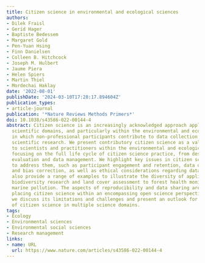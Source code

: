 ```yaml
---
title: Citizen science in environmental and ecological sciences
authors:
- Dilek Fraisl
- Gerid Hager
- Baptiste Bedessem
- Margaret Gold
- Pen-Yuan Hsing
- Finn Danielsen
- Colleen B. Hitchcock
- Joseph M. Hulbert
- Jaume Piera
- Helen Spiers
- Martin Thiel
- Mordechai Haklay
date: '2022-08-01'
publishDate: '2024-03-10T17:28:17.894604Z'
publication_types:
- article-journal
publication: '*Nature Reviews Methods Primers*'
doi: 10.1038/s43586-022-00144-4
abstract: Citizen science is an increasingly acknowledged approach applied in many
  scientific domains, and particularly within the environmental and ecological sciences,
  in which non-professional participants contribute to data collection to advance
  scientific research. We present contributory citizen science as a valuable method
  to scientists and practitioners within the environmental and ecological sciences,
  focusing on the full life cycle of citizen science practice, from design to implementation,
  evaluation and data management. We highlight key issues in citizen science and how
  to address them, such as participant engagement and retention, data quality assurance
  and bias correction, as well as ethical considerations regarding data sharing. We
  also provide a range of examples to illustrate the diversity of applications, from
  biodiversity research and land cover assessment to forest health monitoring and
  marine pollution. The aspects of reproducibility and data sharing are considered,
  placing citizen science within an encompassing open science perspective. Finally,
  we discuss its limitations and challenges and present an outlook for the application
  of citizen science in multiple science domains.
tags:
- Ecology
- Environmental sciences
- Environmental social sciences
- Research management
links:
- name: URL
  url: https://www.nature.com/articles/s43586-022-00144-4
---
```

